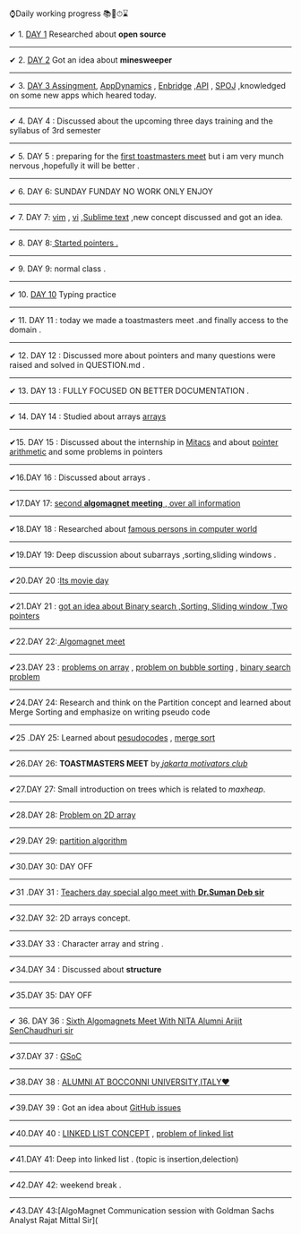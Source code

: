 
⌚Daily working progress 📚📖⏱⌛

✔ 1.  [DAY 1](https://github.com/cleanhand/phase-1-BHAGYASREE200/blob/main/Days/Day1.md)      Researched about **open source**    

------------------------------------------------------------------------------------------------------------------------------------------------------------------
✔ 2.  [DAY 2](https://github.com/BHAGYASREE200/DOCUMENTATION-OF-ALWAYS-BE-ALERT/blob/main/classworkday2.md)  Got an idea about **minesweeper**   

-----------------------------------------------------------------------------------------------------------------------------------------------------------------            
✔ 3.  [DAY 3  Assingment](https://en.wikipedia.org/wiki/AppDynamics), [AppDynamics](https://www.appdynamics.com/) ,  [Enbridge](https://en.wikipedia.org/wiki/Enbridge) ,[API](https://en.wikipedia.org/wiki/API) , [SPOJ](https://en.wikipedia.org/wiki/SPOJ) ,knowledged on some new apps which heared today. 
      
-----------------------------------------------------------------------------------------------------------------------------------------------------------------------                 
✔ 4.  DAY 4 : Discussed about the upcoming three days training and the syllabus of 3rd semester     

---------------------------------------------------------------------------------------------------------------------------------------------------------------------                        
✔ 5.  DAY 5 : preparing for the [first  toastmasters meet](https://github.com/cleanhand/phase-1-BHAGYASREE200/blob/main/toastmasters/info.md)     but i am very munch nervous ,hopefully it will be better .   

----------------------------------------------------------------------------------------------------------------------------------------------------------------------           
✔ 6.  DAY 6: SUNDAY FUNDAY NO WORK ONLY ENJOY       

---------------------------------------------------------------------------------------------------------------------------------------------------------------------             
✔ 7.  DAY 7: [vim](https://www.vim.org/about.php#:~:text=Vim%20is%20a%20highly%20configurable,consider%20it%20an%20entire%20IDE%20.)   ,
        [vi](https://en.wikipedia.org/wiki/Vi) ,[Sublime text](https://en.wikipedia.org/wiki/Sublime_Text) ,new concept discussed and got an idea.              
     
---------------------------------------------------------------------------------------------------------------------------------------------------              
✔ 8. DAY 8:[ Started pointers .](https://github.com/cleanhand/phase-1-BHAGYASREE200/blob/main/pointers/problems.c)        


--------------------------------------------------------------------------------------------------------------------------------------------------             
✔ 9. DAY 9: normal class .       

-------------------------------------------------------------------------------------------------------------------------------------------------------------------            
✔ 10. [DAY 10](https://www.keybr.com/) Typing practice    

-----------------------------------------------------------------------------------------------------------------------------------------------------------------
✔ 11. DAY 11 : today we made a toastmasters meet .and finally access to the domain .                                

--------------------------------------------------------------------------------------------------------------------------------------------------
✔ 12. DAY 12 : Discussed more about pointers and many questions were raised and solved in QUESTION.md .            

-----------------------------------------------------------------------------------------------------------------------------------------------------------               
✔ 13. DAY 13 : FULLY FOCUSED ON BETTER DOCUMENTATION   .        

----------------------------------------------------------------------------------------------------------------------------------------------------------    
✔ 14. DAY 14 : Studied about arrays [arrays](https://www.geeksforgeeks.org/arrays-in-c-cpp/)           

-----------------------------------------------------------------------------------------------------------------------------------------------------------
✔15. DAY 15 : Discussed about the internship in [Mitacs](https://www.mitacs.ca/en) and about [pointer arithmetic](https://www.tutorialspoint.com/cprogramming/c_pointer_arithmetic.htm)  and some problems in pointers    

--------------------------------------------------------------------------------------------------------------------------------------------------------------------    
✔16.DAY 16 : Discussed about arrays .                                                        

----------------------------------------------------------------------------------------------------------------------------------------------------------------------    
✔17.DAY 17: [second **algomagnet meeting** ](https://youtu.be/bBFrGnXVAe4)    ,[ over all information](https://github.com/cleanhand/phase-1-BHAGYASREE200/blob/main/toastmasters/info.md)      

---------------------------------------------------------------------------------------------------------------------------------------------------------------------

✔18.DAY 18 : Researched about [famous persons in computer world](https://github.com/cleanhand/phase-1-BHAGYASREE200/blob/main/Famous%20Inventors%20of%20computer%20science/personality.md)       

-----------------------------------------------------------------------------------------------------------------------------------------------------------------    
✔19.DAY 19: Deep discussion about subarrays ,sorting,sliding windows .                         

-----------------------------------------------------------------------------------------------------------------------------------------------------------------       
✔20.DAY 20 :[Its movie day ](https://github.com/cleanhand/phase-1-BHAGYASREE200/blob/main/movie%20days/review.md)      

-----------------------------------------------------------------------------------------------------------------------------------------------------------------   
✔21.DAY 21 : [got an idea about Binary search ,Sorting, Sliding window ,Two pointers ](https://github.com/cleanhand/phase-1-BHAGYASREE200/blob/main/Days/DAY%2021.md)      


-----------------------------------------------------------------------------------------------------------------------------------------------------------------
✔22.DAY 22:[ Algomagnet meet](https://github.com/cleanhand/phase-1-BHAGYASREE200/blob/main/toastmasters/fourth%20meet.md)       

-----------------------------------------------------------------------------------------------------------------------------------------------------------------      

✔23.DAY 23 : [problems on array](https://github.com/cleanhand/phase-1-BHAGYASREE200/blob/main/arrays/sum%20of%20array%20.c)  ,  [problem on bubble sorting](https://github.com/cleanhand/phase-1-BHAGYASREE200/blob/main/arrays/bubble%20sorting.c)  ,  [binary search problem](https://github.com/cleanhand/phase-1-BHAGYASREE200/blob/main/arrays/binary%20search.c)                        

-----------------------------------------------------------------------------------------------------------------------------------------------------------------             

✔24.DAY 24: Research and think on the Partition concept and learned about Merge Sorting and emphasize on writing pseudo code

-----------------------------------------------------------------------------------------------------------------------------------------------------------------   
✔25 .DAY 25: Learned about [ pesudocodes](https://github.com/cleanhand/phase-1-BHAGYASREE200/blob/main/Days/DAY%2025.md)     , [merge sort](https://www.geeksforgeeks.org/merge-sort/)       

-----------------------------------------------------------------------------------------------------------------------------------------------------------------    

✔26.DAY 26: **TOASTMASTERS MEET**    by[ *_jakarta motivators club_*](https://github.com/cleanhand/phase-1-BHAGYASREE200/blob/main/toastmasters/jakarta%20motivators%20club%20.md)         

-----------------------------------------------------------------------------------------------------------------------------------------------------------------   

✔27.DAY 27: Small introduction on trees which is related to *maxheap*.

-----------------------------------------------------------------------------------------------------------------------------------------------------------------   

✔28.DAY 28: [Problem on 2D array](https://github.com/cleanhand/phase-1-BHAGYASREE200/blob/main/Days/DAY%2028.c)                                 

-----------------------------------------------------------------------------------------------------------------------------------------------------------------    
✔29.DAY 29: [partition algorithm](https://github.com/cleanhand/phase-1-BHAGYASREE200/blob/main/Days/DAY%2029.md)                

-----------------------------------------------------------------------------------------------------------------------------------------------------------------     
✔30.DAY 30: DAY OFF             

-----------------------------------------------------------------------------------------------------------------------------------------------------------------  
✔31 .DAY 31 : [Teachers day special algo meet with **Dr.Suman Deb sir** ](https://github.com/cleanhand/phase-1-BHAGYASREE200/blob/main/toastmasters/fifth%20meet.md)  

-----------------------------------------------------------------------------------------------------------------------------------------------------------------
✔32.DAY 32: 2D arrays concept.           

-----------------------------------------------------------------------------------------------------------------------------------------------------------------
✔33.DAY 33 : Character array and string   .              

-----------------------------------------------------------------------------------------------------------------------------------------------------------------
✔34.DAY 34 : Discussed about **structure**                              

-----------------------------------------------------------------------------------------------------------------------------------------------------------------     
✔35.DAY 35: DAY OFF

-----------------------------------------------------------------------------------------------------------------------------------------------------------------       

✔ 36. DAY 36 : [Sixth Algomagnets Meet With NITA Alumni Arijit SenChaudhuri sir ](https://github.com/cleanhand/phase-1-BHAGYASREE200/blob/main/toastmasters/sixth%20meet.md)   

-----------------------------------------------------------------------------------------------------------------------------------------------------------------           

✔37.DAY 37 : [GSoC](https://opensource.googleblog.com/search/label/gsoc)                

----------------------------------------------------------------------------------------------------------------------------------------------------------------
✔38.DAY 38 : [ALUMNI AT BOCCONNI UNIVERSITY,ITALY❤](https://github.com/cleanhand/phase-1-BHAGYASREE200/blob/main/toastmasters/Interaction%20session%20with%20senior.md)  

-----------------------------------------------------------------------------------------------------------------------------------------------------------------          

✔39.DAY 39 : Got an idea about [GitHub issues](https://docs.github.com/en/issues/tracking-your-work-with-issues/creating-an-issue)               

-----------------------------------------------------------------------------------------------------------------------------------------------------------------    

✔40.DAY 40 : [LINKED LIST CONCEPT](https://github.com/cleanhand/phase-1-BHAGYASREE200/blob/main/Linked%20list/link%20list.md)   , [problem of linked list](https://github.com/cleanhand/phase-1-BHAGYASREE200/blob/main/Linked%20list/problem%20of%20%20linked%20list.c)   


-----------------------------------------------------------------------------------------------------------------------------------------------------------------     

✔41.DAY 41:  Deep into linked list . (topic is insertion,delection)                                      

-----------------------------------------------------------------------------------------------------------------------------------------------------------------   
✔42.DAY 42: weekend break  .                   

-----------------------------------------------------------------------------------------------------------------------------------------------------------------             
✔43.DAY 43:[AlgoMagnet Communication session with Goldman Sachs Analyst Rajat Mittal Sir](


